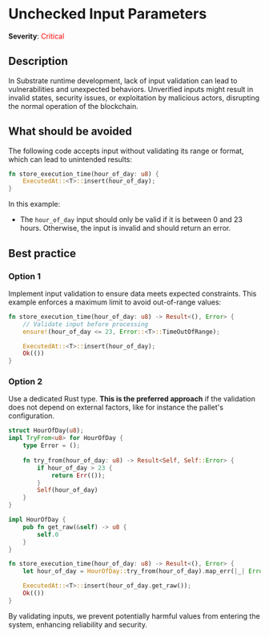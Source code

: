 # Unchecked Input Parameters

**Severity**: <span style="color:red;">Critical</span>

## Description

In Substrate runtime development, lack of input validation can lead to vulnerabilities and unexpected behaviors. Unverified inputs might result in invalid states, security issues, or exploitation by malicious actors, disrupting the normal operation of the blockchain.

## What should be avoided

The following code accepts input without validating its range or format, which can lead to unintended results:

```rust
fn store_execution_time(hour_of_day: u8) {
    ExecutedAt::<T>::insert(hour_of_day);
}
```

In this example:

- The `hour_of_day` input should only be valid if it is between 0 and 23 hours. Otherwise, the input is invalid and should return an error.

## Best practice

### Option 1

Implement input validation to ensure data meets expected constraints. This example enforces a maximum limit to avoid out-of-range values:

```rust
fn store_execution_time(hour_of_day: u8) -> Result<(), Error> {
    // Validate input before processing
    ensure!(hour_of_day <= 23, Error::<T>::TimeOutOfRange);

    ExecutedAt::<T>::insert(hour_of_day);
    Ok(())
}
```

### Option 2

Use a dedicated Rust type. **This is the preferred approach** if the validation does not depend on external factors, like
for instance the pallet's configuration.

```rust
struct HourOfDay(u8);
impl TryFrom<u8> for HourOfDay {
    type Error = ();
    
    fn try_from(hour_of_day: u8) -> Result<Self, Self::Error> {
        if hour_of_day > 23 {
            return Err(());
        }
        Self(hour_of_day)
    }
}

impl HourOfDay {
    pub fn get_raw(&self) -> u8 {
        self.0
    }
}

fn store_execution_time(hour_of_day: u8) -> Result<(), Error> {
    let hour_of_day = HourOfDay::try_from(hour_of_day).map_err(|_| Error::<T>::TimeOutOfRange)?;

    ExecutedAt::<T>::insert(hour_of_day.get_raw());
    Ok(())
}
```

By validating inputs, we prevent potentially harmful values from entering the system, enhancing reliability and security.
